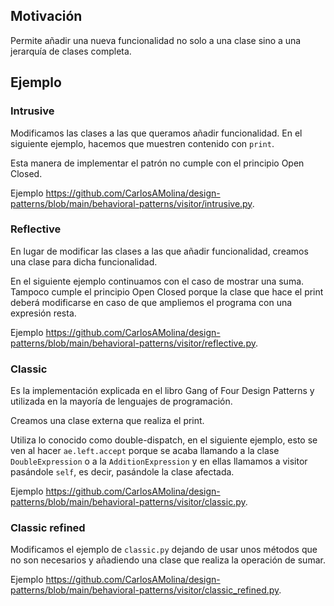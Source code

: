 ## Motivación

Permite añadir una nueva funcionalidad no solo a una clase sino a una jerarquía de clases completa.

## Ejemplo

### Intrusive

Modificamos las clases a las que queramos añadir funcionalidad. En el siguiente ejemplo, hacemos que muestren contenido con `print`.

Esta manera de implementar el patrón no cumple con el principio Open Closed.

Ejemplo <https://github.com/CarlosAMolina/design-patterns/blob/main/behavioral-patterns/visitor/intrusive.py>.

### Reflective

En lugar de modificar las clases a las que añadir funcionalidad, creamos una clase para dicha funcionalidad.

En el siguiente ejemplo continuamos con el caso de mostrar una suma. Tampoco cumple el principio Open Closed porque la clase que hace el print deberá modificarse en caso de que ampliemos el programa con una expresión resta.

Ejemplo <https://github.com/CarlosAMolina/design-patterns/blob/main/behavioral-patterns/visitor/reflective.py>.

### Classic

Es la implementación explicada en el libro Gang of Four Design Patterns y utilizada en la mayoría de lenguajes de programación.

Creamos una clase externa que realiza el print.

Utiliza lo conocido como double-dispatch, en el siguiente ejemplo, esto se ven al hacer `ae.left.accept` porque se acaba llamando a la clase `DoubleExpression` o a la `AdditionExpression` y en ellas llamamos a visitor pasándole `self`, es decir, pasándole la clase afectada.

Ejemplo <https://github.com/CarlosAMolina/design-patterns/blob/main/behavioral-patterns/visitor/classic.py>.

### Classic refined

Modificamos el ejemplo de `classic.py` dejando de usar unos métodos que no son necesarios y añadiendo una clase que realiza la operación de sumar.

Ejemplo <https://github.com/CarlosAMolina/design-patterns/blob/main/behavioral-patterns/visitor/classic_refined.py>.

